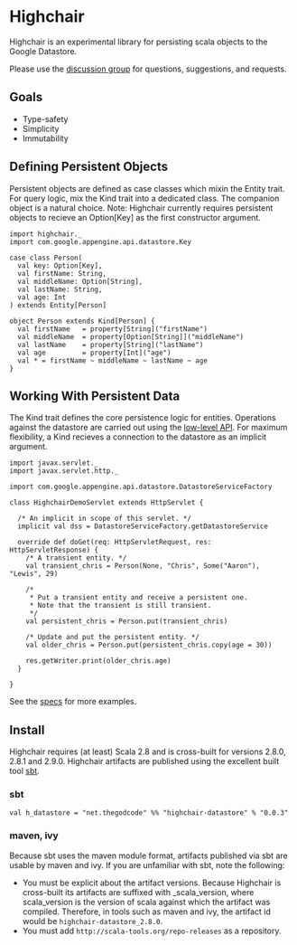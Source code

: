 # Highchair

Highchair is an experimental library for persisting scala objects to the Google Datastore.

Please use the [discussion group](http://groups.google.com/group/highchair-user) for questions, suggestions, and requests.

## Goals

* Type-safety
* Simplicity
* Immutability

## Defining Persistent Objects

Persistent objects are defined as case classes which mixin the Entity trait. For query logic, mix the Kind trait
into a dedicated class. The companion object is a natural choice. 
Note: Highchair currently requires persistent objects to recieve an Option[Key] as the first constructor argument.

    import highchair._
    import com.google.appengine.api.datastore.Key
    
    case class Person(
      val key: Option[Key],
      val firstName: String,
      val middleName: Option[String],
      val lastName: String,
      val age: Int
    ) extends Entity[Person]
    
    object Person extends Kind[Person] {
      val firstName   = property[String]("firstName")
      val middleName  = property[Option[String]]("middleName")
      val lastName    = property[String]("lastName")
      val age         = property[Int]("age")
      val * = firstName ~ middleName ~ lastName ~ age
    }
    
## Working With Persistent Data

The Kind trait defines the core persistence logic for entities. Operations against the datastore are carried out
using the [low-level API](http://code.google.com/appengine/docs/java/javadoc/com/google/appengine/api/datastore/package-summary.html).
For maximum flexibility, a Kind recieves a connection to the datastore as an implicit argument.
    
    import javax.servlet._
    import javax.servlet.http._
    
    import com.google.appengine.api.datastore.DatastoreServiceFactory
    
    class HighchairDemoServlet extends HttpServlet {
      
      /* An implicit in scope of this servlet. */
      implicit val dss = DatastoreServiceFactory.getDatastoreService
    
      override def doGet(req: HttpServletRequest, res: HttpServletResponse) {
        /* A transient entity. */
        val transient_chris = Person(None, "Chris", Some("Aaron"), "Lewis", 29)
        
        /* 
         * Put a transient entity and receive a persistent one.
         * Note that the transient is still transient.
         */
        val persistent_chris = Person.put(transient_chris)
        
        /* Update and put the persistent entity. */
        val older_chris = Person.put(persistent_chris.copy(age = 30))
        
        res.getWriter.print(older_chris.age)
      }
      
    }


See the [specs](http://github.com/chrislewis/highchair/tree/master/datastore/src/test/scala) for more examples.

## Install

Highchair requires (at least) Scala 2.8 and is cross-built for versions 2.8.0, 2.8.1 and 2.9.0. Highchair artifacts are published using
the excellent built tool [sbt](http://code.google.com/p/simple-build-tool/).

### sbt

    val h_datastore = "net.thegodcode" %% "highchair-datastore" % "0.0.3"

### maven, ivy

Because sbt uses the maven module format, artifacts published via sbt are usable by maven and ivy. If you are
unfamiliar with sbt, note the following:

  - You must be explicit about the artifact versions. Because Highchair is cross-built its artifacts are suffixed
    with _scala_version, where scala_version is the version of scala against which the artifact was compiled.
    Therefore, in tools such as maven and ivy, the artifact id would be `highchair-datastore_2.8.0`.
  - You must add `http://scala-tools.org/repo-releases` as a repository.
